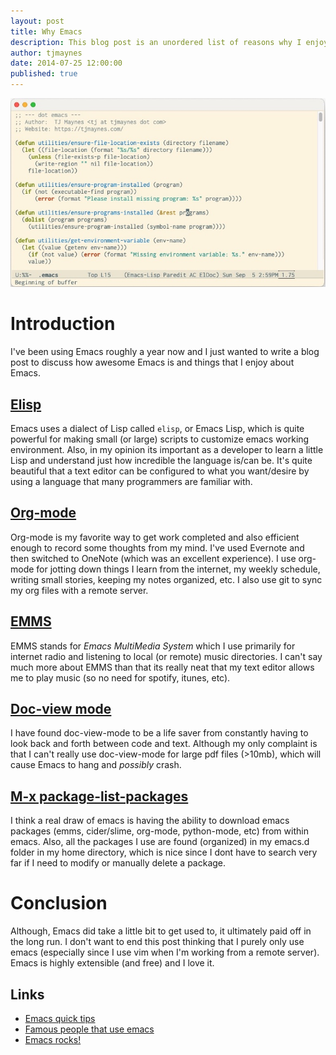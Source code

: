 ```yaml
---
layout: post
title: Why Emacs
description: This blog post is an unordered list of reasons why I enjoy using Emacs.
author: tjmaynes
date: 2014-07-25 12:00:00
published: true
---
```

![my emacs](/public/images/posts/2014-07-25-why-emacs/emacs.jpg)

# Introduction
I've been using Emacs roughly a year now and I just wanted to write a blog post to discuss how awesome Emacs is and things that I enjoy about Emacs.

## [Elisp](https://en.wikipedia.org/wiki/Emacs_Lisp)
Emacs uses a dialect of Lisp called `elisp`, or Emacs Lisp, which is quite powerful for making small (or large) scripts to customize emacs working environment. Also, in my opinion its important as a developer to learn a little Lisp and understand just how incredible the language is/can be. It's quite beautiful that a text editor can be configured to what you want/desire by using a language that many programmers are familiar with.

## [Org-mode](http://orgmode.org/)
Org-mode is my favorite way to get work completed and also efficient enough to record some thoughts from my mind. I've used Evernote and then switched to OneNote (which was an excellent experience). I use org-mode for jotting down things I learn from the internet, my weekly schedule, writing small stories, keeping my notes organized, etc. I also use git to sync my org files with a remote server.

## [EMMS](https://www.gnu.org/software/emms/)
EMMS stands for *Emacs MultiMedia System* which I use primarily for internet radio and listening to local (or remote) music directories. I can't say much more about EMMS than that its really neat that my text editor allows me to play music (so no need for spotify, itunes, etc).

## [Doc-view mode](https://www.gnu.org/software/emacs/manual/html_node/emacs/Document-View.html)
I have found doc-view-mode to be a life saver from constantly having to look back and forth between code and text. Although my only complaint is that I can't really use doc-view-mode for large pdf files (>10mb), which will cause Emacs to hang and *possibly* crash.

## [M-x package-list-packages](https://www.gnu.org/software/emacs/manual/html_node/emacs/Package-Menu.html)
I think a real draw of emacs is having the ability to download emacs packages (emms, cider/slime, org-mode, python-mode, etc) from within emacs. Also, all the packages I use are found (organized) in my emacs.d folder in my home directory, which is nice since I dont have to search very far if I need to modify or manually delete a package.

# Conclusion
Although, Emacs did take a little bit to get used to, it ultimately paid off in the long run. I don't want to end this post thinking that I purely only use emacs (especially since I use vim when I'm working from a remote server). Emacs is highly extensible (and free) and I love it.

## Links
* [Emacs quick tips](http://zoo.cs.yale.edu/classes/cs210/help/emacs.html)
* [Famous people that use emacs](http://wenshanren.org/?p=418)
* [Emacs rocks!](http://emacsrocks.com/)